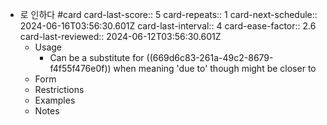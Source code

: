 - 로 인하다 #card
  card-last-score:: 5
  card-repeats:: 1
  card-next-schedule:: 2024-06-16T03:56:30.601Z
  card-last-interval:: 4
  card-ease-factor:: 2.6
  card-last-reviewed:: 2024-06-12T03:56:30.601Z
	- Usage
		- Can be a substitute for ((669d6c83-261a-49c2-8679-f4f55f476e0f)) when meaning 'due to' though might be closer to
	- Form
	- Restrictions
	- Examples
	- Notes